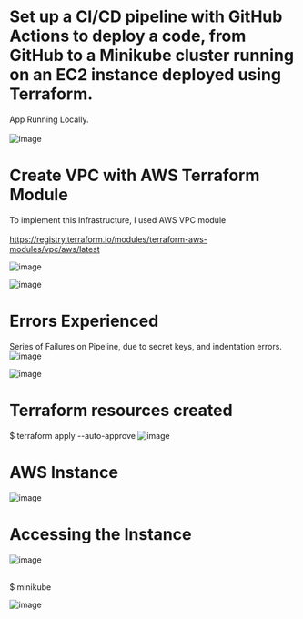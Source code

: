 # Set up a CI/CD pipeline with GitHub Actions to deploy a code, from GitHub to a Minikube cluster running on an EC2 instance deployed using Terraform.

App Running Locally.<br><br>
![image](https://github.com/user-attachments/assets/1218c520-d252-4305-a1bd-de793dff3b31)

# Create VPC with AWS Terraform Module
To implement this Infrastructure, I used AWS VPC module<br><br>
https://registry.terraform.io/modules/terraform-aws-modules/vpc/aws/latest

![image](https://github.com/user-attachments/assets/591e2672-36c4-4e34-b061-d08e967bfcc9)

![image](https://github.com/user-attachments/assets/642e34e4-9076-44e5-9ccc-ddf0fd73d140)


# Errors Experienced 

Series of Failures on Pipeline, due to secret keys, and indentation errors. 
![image](https://github.com/user-attachments/assets/2a4a4c61-2ae0-47eb-854b-73ec7b970e89)

![image](https://github.com/user-attachments/assets/2c59b778-be98-4961-9669-09ca177c0495)

# Terraform resources created
$ terraform apply --auto-approve
![image](https://github.com/user-attachments/assets/8404af46-7411-489f-ac50-d7325ca35893)

# AWS Instance 

![image](https://github.com/user-attachments/assets/0748e99f-f2f5-4531-84d2-cd38f2556539)

# Accessing the Instance
![image](https://github.com/user-attachments/assets/ff0c99b0-4230-40cd-8670-0591f3c27e5c)<br><br>
 
$ minikube 
 
![image](https://github.com/user-attachments/assets/f1a3a443-71ac-48a9-9225-d99668395546)



 
